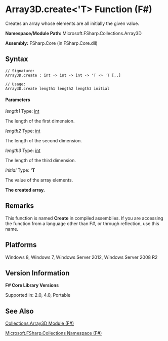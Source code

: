 # Array3D.create<'T> Function (F#)

Creates an array whose elements are all initially the given value.

**Namespace/Module Path:** Microsoft.FSharp.Collections.Array3D

**Assembly:** FSharp.Core (in FSharp.Core.dll)


## Syntax

```
// Signature:
Array3D.create : int -> int -> int -> 'T -> 'T [,,]

// Usage:
Array3D.create length1 length2 length3 initial
```

#### Parameters
*length1*
Type: [int](http://msdn.microsoft.com/en-us/library/025d5455-3622-4ea5-9573-3ecbd4ee1375)


The length of the first dimension.


*length2*
Type: [int](http://msdn.microsoft.com/en-us/library/025d5455-3622-4ea5-9573-3ecbd4ee1375)


The length of the second dimension.


*length3*
Type: [int](http://msdn.microsoft.com/en-us/library/025d5455-3622-4ea5-9573-3ecbd4ee1375)


The length of the third dimension.


*initial*
Type: **'T**


The value of the array elements.



**The created array.**
## Remarks
This function is named **Create** in compiled assemblies. If you are accessing the function from a language other than F#, or through reflection, use this name.


## Platforms
Windows 8, Windows 7, Windows Server 2012, Windows Server 2008 R2


## Version Information
**F# Core Library Versions**

Supported in: 2.0, 4.0, Portable




## See Also
[Collections.Array3D Module &#40;F&#35;&#41;](Collections.Array3D+Module+%28FSharp%29.md)

[Microsoft.FSharp.Collections Namespace &#40;F&#35;&#41;](Microsoft.FSharp.Collections+Namespace+%28FSharp%29.md)

